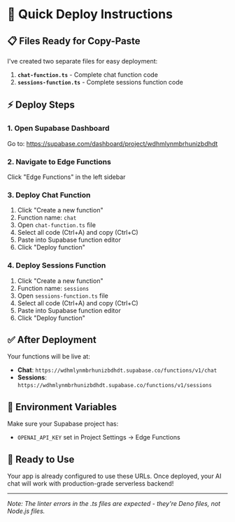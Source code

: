 # 🚀 Quick Deploy Instructions

## 📋 Files Ready for Copy-Paste

I've created two separate files for easy deployment:

1. **`chat-function.ts`** - Complete chat function code
2. **`sessions-function.ts`** - Complete sessions function code

## ⚡ Deploy Steps

### 1. Open Supabase Dashboard
Go to: https://supabase.com/dashboard/project/wdhmlynmbrhunizbdhdt

### 2. Navigate to Edge Functions
Click "Edge Functions" in the left sidebar

### 3. Deploy Chat Function
1. Click "Create a new function"
2. Function name: `chat`
3. Open `chat-function.ts` file
4. Select all code (Ctrl+A) and copy (Ctrl+C)
5. Paste into Supabase function editor
6. Click "Deploy function"

### 4. Deploy Sessions Function
1. Click "Create a new function"  
2. Function name: `sessions`
3. Open `sessions-function.ts` file
4. Select all code (Ctrl+A) and copy (Ctrl+C)
5. Paste into Supabase function editor
6. Click "Deploy function"

## ✅ After Deployment

Your functions will be live at:
- **Chat**: `https://wdhmlynmbrhunizbdhdt.supabase.co/functions/v1/chat`
- **Sessions**: `https://wdhmlynmbrhunizbdhdt.supabase.co/functions/v1/sessions`

## 🔧 Environment Variables

Make sure your Supabase project has:
- `OPENAI_API_KEY` set in Project Settings → Edge Functions

## 🎉 Ready to Use

Your app is already configured to use these URLs. Once deployed, your AI chat will work with production-grade serverless backend!

---

*Note: The linter errors in the .ts files are expected - they're Deno files, not Node.js files.* 